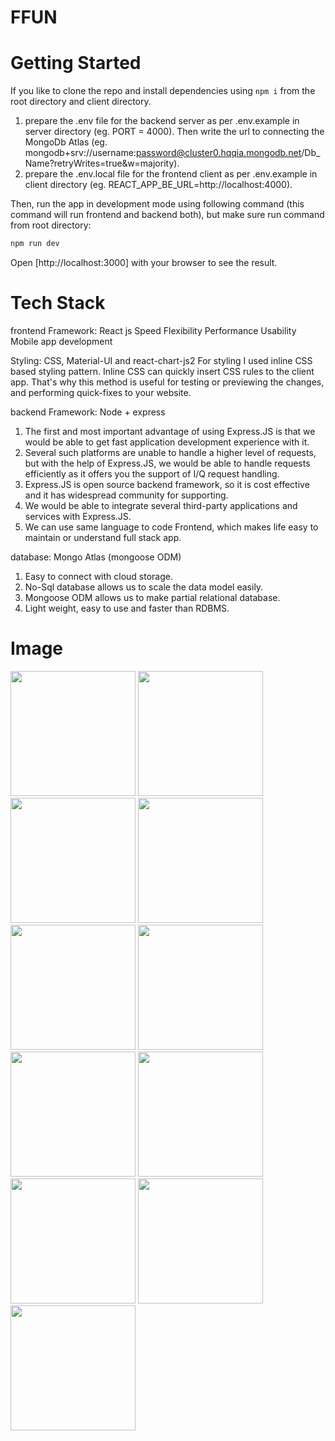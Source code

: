 # FFUN

# Getting Started

If you like to clone the repo and install dependencies using ```npm i``` from the root directory and client directory.
   1) prepare the .env file for the backend server as per .env.example in server directory (eg. PORT = 4000). 
      Then write the url to connecting the MongoDb Atlas (eg. mongodb+srv://username:password@cluster0.hqqia.mongodb.net/Db_Name?retryWrites=true&w=majority).
   2) prepare the .env.local file for the frontend client as per .env.example in client directory (eg. REACT_APP_BE_URL=http://localhost:4000). 

Then, run the app in development mode using following command (this command will run frontend and backend both), but make sure run command from root directory:

```bash
npm run dev
```

Open [http://localhost:3000] with your browser to see the result.

# Tech Stack

frontend Framework: React js
Speed
Flexibility
Performance
Usability
Mobile app development

Styling: CSS, Material-UI and react-chart-js2
For styling I used inline CSS based styling pattern. Inline CSS can quickly insert CSS rules to the client app. That's why this method is useful for testing or previewing the changes, and performing quick-fixes to your website.

backend Framework: Node + express
1) The first and most important advantage of using Express.JS is that we would be able to get fast application development experience with it.
2) Several such platforms are unable to handle a higher level of requests, but with the help of Express.JS, we would be able to handle requests efficiently as it offers you the support of I/Q request handling.
3) Express.JS is open source backend framework, so it is cost effective and it has widespread community for supporting.
4) We would be able to integrate several third-party applications and services with Express.JS.
5) We can use same language to code Frontend, which makes life easy to maintain or understand full stack app.

database: Mongo Atlas (mongoose ODM)
1) Easy to connect with cloud storage.
2) No-Sql database allows us to scale the data model easily.
3) Mongoose ODM allows us to make partial relational database.
4) Light weight, easy to use and faster than RDBMS.


# Image

<img src="https://firebasestorage.googleapis.com/v0/b/ffun-f0d23.appspot.com/o/Image1.JPG?alt=media&token=773f846b-b615-4df5-98d5-0a7990041a66" width='200px' height='200px'/>
<img src="https://firebasestorage.googleapis.com/v0/b/ffun-f0d23.appspot.com/o/Image2.JPG?alt=media&token=06f18f02-8af5-4c29-b682-dec88c2d7481" width='200px' height='200px'/>
<img src="https://firebasestorage.googleapis.com/v0/b/ffun-f0d23.appspot.com/o/Image3.JPG?alt=media&token=a2ad2703-3c3a-42d6-a262-691e1a4dc76f" width='200px' height='200px'/>
<img src="https://firebasestorage.googleapis.com/v0/b/ffun-f0d23.appspot.com/o/Image4.JPG?alt=media&token=8189a775-f5c6-4dd9-b774-c8097803ae8d" width='200px' height='200px'/>
<img src="https://firebasestorage.googleapis.com/v0/b/ffun-f0d23.appspot.com/o/image5.JPG?alt=media&token=5a254489-a410-4774-ad76-118a05d8dcba" width='200px' height='200px'/>
<img src="https://firebasestorage.googleapis.com/v0/b/ffun-f0d23.appspot.com/o/Image6.JPG?alt=media&token=38c58c98-2214-4a4b-9bb9-a98ae868c84f" width='200px' height='200px'/>
<img src="https://firebasestorage.googleapis.com/v0/b/ffun-f0d23.appspot.com/o/image7.JPG?alt=media&token=156cc8d7-3484-48b2-baf1-8fef611d8188" width='200px' height='200px'/>
<img src="https://firebasestorage.googleapis.com/v0/b/ffun-f0d23.appspot.com/o/Image8.JPG?alt=media&token=36f5f41c-8162-455d-a17b-5b08d8953288" width='200px' height='200px'/>
<img src="https://firebasestorage.googleapis.com/v0/b/ffun-f0d23.appspot.com/o/image9.JPG?alt=media&token=620f1e9f-33f6-48e5-b695-ed86a5d50ed3" width='200px' height='200px'/>
<img src="https://firebasestorage.googleapis.com/v0/b/ffun-f0d23.appspot.com/o/Image10.JPG?alt=media&token=6d905420-086d-46f4-92e0-24105bbcf36c" width='200px' height='200px'/>
<img src="https://firebasestorage.googleapis.com/v0/b/ffun-f0d23.appspot.com/o/image11.JPG?alt=media&token=9a11caf4-89dc-4e72-81dd-68d2e60966a6" width='200px' height='200px'/>